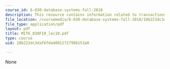 ```yaml
---
course_id: 6-830-database-systems-fall-2010
description: This resource contains information related to transactions and locking.
file_location: /coursemedia/6-830-database-systems-fall-2010/10b223dc3daf6fda4001272799b153a0_MIT6_830F10_lec10.pdf
file_type: application/pdf
layout: pdf
title: MIT6_830F10_lec10.pdf
type: course
uid: 10b223dc3daf6fda4001272799b153a0

---
```

None
